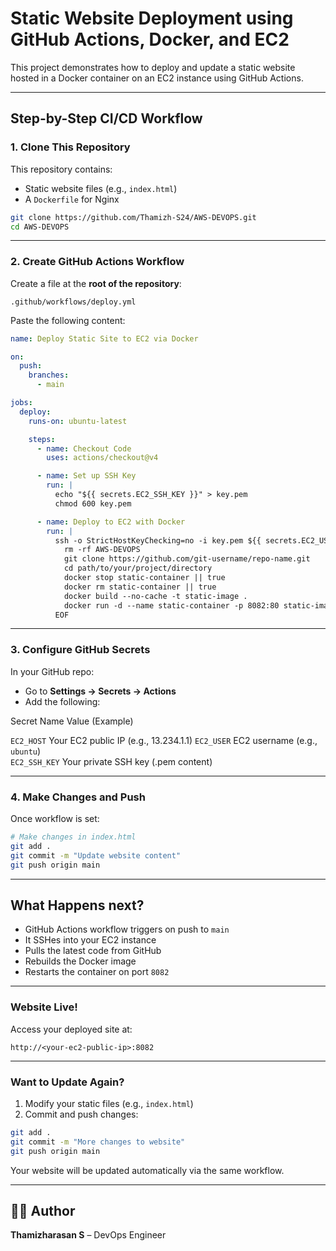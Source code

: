 #  Static Website Deployment using GitHub Actions, Docker, and EC2

This project demonstrates how to deploy and update a static website hosted in a Docker container on an EC2 instance using GitHub Actions.

---

##  Step-by-Step CI/CD Workflow

###  1. Clone This Repository

This repository contains:
- Static website files (e.g., `index.html`)
- A `Dockerfile` for Nginx


```bash
git clone https://github.com/Thamizh-S24/AWS-DEVOPS.git
cd AWS-DEVOPS
```

---

###  2. Create GitHub Actions Workflow

Create a file at the **root of the repository**:

```
.github/workflows/deploy.yml
```

Paste the following content:

```yaml
name: Deploy Static Site to EC2 via Docker

on:
  push:
    branches:
      - main

jobs:
  deploy:
    runs-on: ubuntu-latest

    steps:
      - name: Checkout Code
        uses: actions/checkout@v4

      - name: Set up SSH Key
        run: |
          echo "${{ secrets.EC2_SSH_KEY }}" > key.pem
          chmod 600 key.pem

      - name: Deploy to EC2 with Docker
        run: |
          ssh -o StrictHostKeyChecking=no -i key.pem ${{ secrets.EC2_USER }}@${{ secrets.EC2_HOST }} << 'EOF'
            rm -rf AWS-DEVOPS
            git clone https://github.com/git-username/repo-name.git
            cd path/to/your/project/directory
            docker stop static-container || true
            docker rm static-container || true
            docker build --no-cache -t static-image .
            docker run -d --name static-container -p 8082:80 static-image (Expose this port in security group)
          EOF
```

---

###  3. Configure GitHub Secrets

In your GitHub repo:
- Go to **Settings → Secrets → Actions**
- Add the following:

 Secret Name      Value (Example)                      

 `EC2_HOST`       Your EC2 public IP (e.g., 13.234.1.1)
 `EC2_USER`       EC2 username (e.g., `ubuntu`)        
 `EC2_SSH_KEY`    Your private SSH key (.pem content)  

---

###  4. Make Changes and Push

Once workflow is set:

```bash
# Make changes in index.html 
git add .
git commit -m "Update website content"
git push origin main
```

---

##  What Happens next?

- GitHub Actions workflow triggers on push to `main`
- It SSHes into your EC2 instance
- Pulls the latest code from GitHub
- Rebuilds the Docker image
- Restarts the container on port `8082`

---

###  Website Live!

Access your deployed site at:

```
http://<your-ec2-public-ip>:8082
```

---

###  Want to Update Again?

1. Modify your static files (e.g., `index.html`)
2. Commit and push changes:
```bash
git add .
git commit -m "More changes to website"
git push origin main
```

 Your website will be updated automatically via the same workflow.

---

## 🙋‍♂️ Author

**Thamizharasan S** – DevOps Engineer
